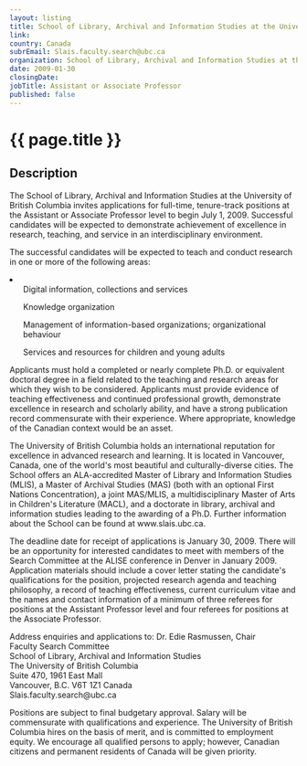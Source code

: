 ```yaml
---
layout: listing
title: School of Library, Archival and Information Studies at the University of British Columbia - Assistant or Associate Professor
link:
country: Canada
subrEmail: Slais.faculty.search@ubc.ca
organization: School of Library, Archival and Information Studies at the University of British Columbia 
date: 2009-01-30
closingDate: 
jobTitle: Assistant or Associate Professor
published: false
---
```



# {{ page.title }}

## Description






<p>The School of Library, Archival and Information Studies at the University of British Columbia invites applications for full-time, tenure-track positions at the Assistant or Associate Professor level to begin July 1, 2009. Successful candidates will be expected to demonstrate achievement of excellence in research, teaching, and service in an interdisciplinary environment.</p>

<p>The successful candidates will be expected to teach and conduct research in one or more of the following areas:</p>
<li>
<ul> Digital information, collections and services</ul>
<ul>Knowledge organization</ul>
<ul>Management of information-based organizations; organizational behaviour</ul>
<ul>Services and resources for children and young adults</ul>
</li>

<p>Applicants must hold a completed or nearly complete Ph.D. or equivalent doctoral degree in a field related to the teaching and research areas for which they wish to be considered. Applicants must provide evidence of teaching effectiveness and continued professional growth, demonstrate excellence in research and scholarly ability, and have a strong publication record commensurate with their experience. Where appropriate, knowledge of the Canadian context would be an asset.</p>

<p>The University of British Columbia holds an international reputation for excellence in advanced research and learning. It is located in Vancouver, Canada, one of the world's most beautiful and culturally-diverse cities. The School offers an ALA-accredited Master of Library and Information Studies (MLIS), a Master of Archival Studies (MAS) (both with an optional First Nations Concentration), a joint MAS/MLIS, a multidisciplinary Master of Arts in Children's Literature (MACL), and a doctorate in library, archival and information studies leading to the awarding of a Ph.D. Further information about the School can be found at www.slais.ubc.ca.</p>

<p>The deadline date for receipt of applications is January 30, 2009. There will be an opportunity for interested candidates to meet with members of the Search Committee at the ALISE conference in Denver in January 2009. Application materials should include a cover letter stating the candidate's qualifications for the position, projected research agenda and teaching philosophy, a record of teaching effectiveness, current curriculum vitae and the names and contact information of a minimum of three referees for positions at the Assistant Professor level and four referees for positions at the Associate Professor. </p>

<p>Address enquiries and applications to:
Dr. Edie Rasmussen, Chair  <br />
Faculty Search Committee<br />
School of Library, Archival and Information Studies<br />
The University of British Columbia<br />
Suite 470, 1961 East Mall<br />
Vancouver, B.C. V6T 1Z1 Canada<br />
Slais.faculty.search@ubc.ca
</p>

<p>Positions are subject to final budgetary approval. Salary will be commensurate with qualifications and experience. The University of British Columbia hires on the basis of merit, and is committed to employment equity. We encourage all qualified persons to apply; however, Canadian citizens and permanent residents of Canada will be given priority.</p>


